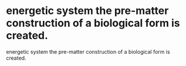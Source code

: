 # energetic system the pre-matter construction of a biological form is created.

energetic system the pre-matter construction of a biological form is created.